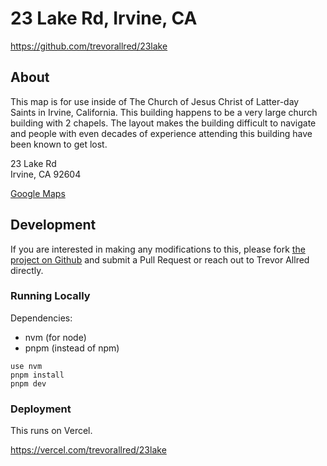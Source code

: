 # 23 Lake Rd, Irvine, CA
https://github.com/trevorallred/23lake

## About

This map is for use inside of The Church of Jesus Christ of Latter-day Saints in Irvine, California. This building happens to be a very large church building with 2 chapels. The layout makes the building difficult to navigate and people with even decades of experience attending this building have been known to get lost.

23 Lake Rd<br />
Irvine, CA 92604

[Google Maps](https://goo.gl/maps/6WJVr4aK6wHRz7VFA)

## Development

If you are interested in making any modifications to this, please fork [the project on Github](https://github.com/trevorallred/23lake) and submit a Pull Request or reach out to Trevor Allred directly.

### Running Locally

Dependencies:
* nvm (for node)
* pnpm (instead of npm)

```
use nvm
pnpm install
pnpm dev
```

### Deployment

This runs on Vercel.

https://vercel.com/trevorallred/23lake
